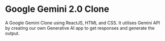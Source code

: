 # Google Gemini 2.0 Clone

A Google Gemini Clone using ReactJS, HTML and CSS.
It utilises Gemini API by creating our own Generative AI app to get responses and generate the output.
